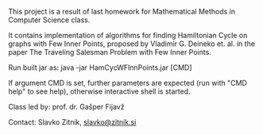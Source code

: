 This project is a result of last homework for Mathematical Methods in Computer Science class.

It contains implementation of algorithms for finding Hamiltonian Cycle on graphs with Few Inner Points, proposed by Vladimir G. Deineko et. al. in the paper
 The Traveling Salesman Problem with Few Inner Points.

Run built jar as: java -jar HamCycWFInnPoints.jar [CMD]

If argument CMD is set, further parameters are expected (run with "CMD help" to see help), otherwise interactive shell is started.

Class led by: prof. dr. Gašper Fijavž

Contact: Slavko Zitnik, slavko@zitnik.si
